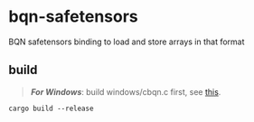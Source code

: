 # bqn-safetensors
BQN safetensors binding to load and store arrays in that format

## build

> **_For Windows_**: build windows/cbqn.c first, see [this](windows/README.md).


```
cargo build --release
```
